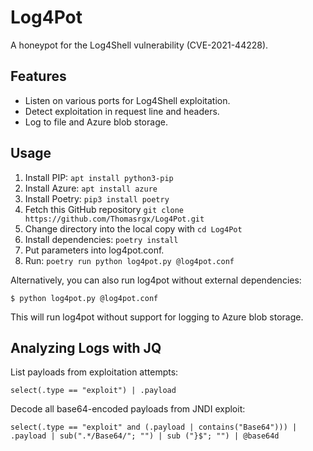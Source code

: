 # Log4Pot

A honeypot for the Log4Shell vulnerability (CVE-2021-44228).

## Features

* Listen on various ports for Log4Shell exploitation.
* Detect exploitation in request line and headers.
* Log to file and Azure blob storage.

## Usage

1. Install PIP: `apt install python3-pip`
2. Install Azure: `apt install azure`
3. Install Poetry: `pip3 install poetry`
4. Fetch this GitHub repository `git clone https://github.com/Thomasrgx/Log4Pot.git`
5. Change directory into the local copy with `cd Log4Pot`
6. Install dependencies: `poetry install`
7. Put parameters into log4pot.conf.
8. Run: `poetry run python log4pot.py @log4pot.conf`

Alternatively, you can also run log4pot without external dependencies:
```
$ python log4pot.py @log4pot.conf
```
This will run log4pot without support for logging to Azure blob storage.

## Analyzing Logs with JQ

List payloads from exploitation attempts:
```
select(.type == "exploit") | .payload
```

Decode all base64-encoded payloads from JNDI exploit:
```
select(.type == "exploit" and (.payload | contains("Base64"))) | .payload | sub(".*/Base64/"; "") | sub ("}$"; "") | @base64d
```
